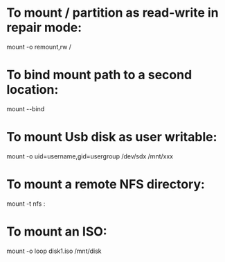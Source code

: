 # To mount / partition as read-write in repair mode:

mount -o remount,rw /

# To bind mount path to a second location:

mount --bind <source> <destination>

# To mount Usb disk as user writable:

mount -o uid=username,gid=usergroup /dev/sdx /mnt/xxx

# To mount a remote NFS directory:

mount -t nfs <host>:<remote-dir> <local-dir>

# To mount an ISO:

mount -o loop disk1.iso /mnt/disk
